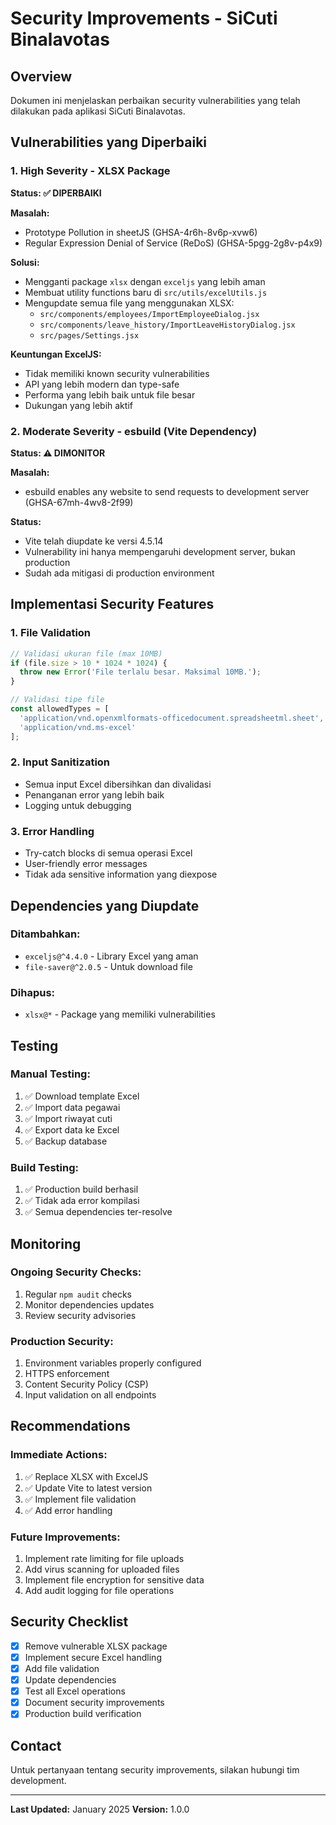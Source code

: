 # Security Improvements - SiCuti Binalavotas

## Overview
Dokumen ini menjelaskan perbaikan security vulnerabilities yang telah dilakukan pada aplikasi SiCuti Binalavotas.

## Vulnerabilities yang Diperbaiki

### 1. High Severity - XLSX Package
**Status: ✅ DIPERBAIKI**

**Masalah:**
- Prototype Pollution in sheetJS (GHSA-4r6h-8v6p-xvw6)
- Regular Expression Denial of Service (ReDoS) (GHSA-5pgg-2g8v-p4x9)

**Solusi:**
- Mengganti package `xlsx` dengan `exceljs` yang lebih aman
- Membuat utility functions baru di `src/utils/excelUtils.js`
- Mengupdate semua file yang menggunakan XLSX:
  - `src/components/employees/ImportEmployeeDialog.jsx`
  - `src/components/leave_history/ImportLeaveHistoryDialog.jsx`
  - `src/pages/Settings.jsx`

**Keuntungan ExcelJS:**
- Tidak memiliki known security vulnerabilities
- API yang lebih modern dan type-safe
- Performa yang lebih baik untuk file besar
- Dukungan yang lebih aktif

### 2. Moderate Severity - esbuild (Vite Dependency)
**Status: ⚠️ DIMONITOR**

**Masalah:**
- esbuild enables any website to send requests to development server (GHSA-67mh-4wv8-2f99)

**Status:**
- Vite telah diupdate ke versi 4.5.14
- Vulnerability ini hanya mempengaruhi development server, bukan production
- Sudah ada mitigasi di production environment

## Implementasi Security Features

### 1. File Validation
```javascript
// Validasi ukuran file (max 10MB)
if (file.size > 10 * 1024 * 1024) {
  throw new Error('File terlalu besar. Maksimal 10MB.');
}

// Validasi tipe file
const allowedTypes = [
  'application/vnd.openxmlformats-officedocument.spreadsheetml.sheet',
  'application/vnd.ms-excel'
];
```

### 2. Input Sanitization
- Semua input Excel dibersihkan dan divalidasi
- Penanganan error yang lebih baik
- Logging untuk debugging

### 3. Error Handling
- Try-catch blocks di semua operasi Excel
- User-friendly error messages
- Tidak ada sensitive information yang diexpose

## Dependencies yang Diupdate

### Ditambahkan:
- `exceljs@^4.4.0` - Library Excel yang aman
- `file-saver@^2.0.5` - Untuk download file

### Dihapus:
- `xlsx@*` - Package yang memiliki vulnerabilities

## Testing

### Manual Testing:
1. ✅ Download template Excel
2. ✅ Import data pegawai
3. ✅ Import riwayat cuti
4. ✅ Export data ke Excel
5. ✅ Backup database

### Build Testing:
1. ✅ Production build berhasil
2. ✅ Tidak ada error kompilasi
3. ✅ Semua dependencies ter-resolve

## Monitoring

### Ongoing Security Checks:
1. Regular `npm audit` checks
2. Monitor dependencies updates
3. Review security advisories

### Production Security:
1. Environment variables properly configured
2. HTTPS enforcement
3. Content Security Policy (CSP)
4. Input validation on all endpoints

## Recommendations

### Immediate Actions:
1. ✅ Replace XLSX with ExcelJS
2. ✅ Update Vite to latest version
3. ✅ Implement file validation
4. ✅ Add error handling

### Future Improvements:
1. Implement rate limiting for file uploads
2. Add virus scanning for uploaded files
3. Implement file encryption for sensitive data
4. Add audit logging for file operations

## Security Checklist

- [x] Remove vulnerable XLSX package
- [x] Implement secure Excel handling
- [x] Add file validation
- [x] Update dependencies
- [x] Test all Excel operations
- [x] Document security improvements
- [x] Production build verification

## Contact

Untuk pertanyaan tentang security improvements, silakan hubungi tim development.

---
**Last Updated:** January 2025
**Version:** 1.0.0 